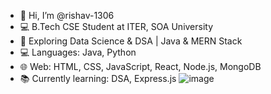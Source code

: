- 👋 Hi, I’m @rishav-1306
- 💻 B.Tech CSE Student at ITER, SOA University
- 🚀 Exploring Data Science & DSA | Java & MERN Stack
- 💻 Languages: Java, Python
- 🌐 Web: HTML, CSS, JavaScript, React, Node.js, MongoDB
- 📚 Currently learning: DSA, Express.js
![image](https://github.com/user-attachments/assets/74610fe9-aed8-4249-9f76-4c49091b8af0)

<!---
rishav-1306/rishav-1306 is a ✨ special ✨ repository because its `README.md` (this file) appears on your GitHub profile.
You can click the Preview link to take a look at your changes.
--->
